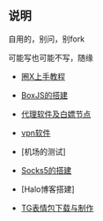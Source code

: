 ## 说明


自用的，别问，别fork

可能写也可能不写，随缘


* [圈X上手教程](https://github.com/Yiov/notes/tree/main/quantumultX)

* [BoxJS的搭建](https://github.com/Yiov/notes/tree/main/boxjs)

* [代理软件及白嫖节点](https://github.com/Yiov/notes/tree/main/Proxy)

* [vpn软件](https://github.com/Yiov/notes/tree/main/vpn)

* [机场的测试]

* [Socks5的搭建](https://github.com/Yiov/notes/tree/main/socks5)

* [Halo博客搭建]

* [TG表情包下载与制作](https://github.com/Yiov/notes/tree/main/sticker)

